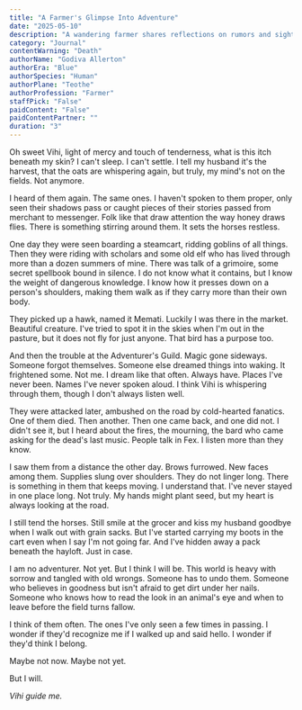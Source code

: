 ```yaml
---
title: "A Farmer's Glimpse Into Adventure"
date: "2025-05-10"
description: "A wandering farmer shares reflections on rumors and sightings of a famed adventuring party, sparking her conflicted yearning to leave the fields behind"
category: "Journal"
contentWarning: "Death"
authorName: "Godiva Allerton"
authorEra: "Blue"
authorSpecies: "Human"
authorPlane: "Teothe"
authorProfession: "Farmer"
staffPick: "False"
paidContent: "False"
paidContentPartner: ""
duration: "3"
---
```


Oh sweet Vihi, light of mercy and touch of tenderness, what is this itch beneath my skin? I can't sleep. I can't settle. I tell my husband it's the harvest, that the oats are whispering again, but truly, my mind's not on the fields. Not anymore.

I heard of them again. The same ones. I haven't spoken to them proper, only seen their shadows pass or caught pieces of their stories passed from merchant to messenger. Folk like that draw attention the way honey draws flies. There is something stirring around them. It sets the horses restless.

One day they were seen boarding a steamcart, ridding goblins of all things. Then they were riding with scholars and some old elf who has lived through more than a dozen summers of mine. There was talk of a grimoire, some secret spellbook bound in silence. I do not know what it contains, but I know the weight of dangerous knowledge. I know how it presses down on a person's shoulders, making them walk as if they carry more than their own body.

They picked up a hawk, named it Memati. Luckily I was there in the market. Beautiful creature. I've tried to spot it in the skies when I'm out in the pasture, but it does not fly for just anyone. That bird has a purpose too.

And then the trouble at the Adventurer's Guild. Magic gone sideways. Someone forgot themselves. Someone else dreamed things into waking. It frightened some. Not me. I dream like that often. Always have. Places I've never been. Names I've never spoken aloud. I think Vihi is whispering through them, though I don't always listen well.

They were attacked later, ambushed on the road by cold-hearted fanatics. One of them died. Then another. Then one came back, and one did not. I didn't see it, but I heard about the fires, the mourning, the bard who came asking for the dead's last music. People talk in Fex. I listen more than they know.

I saw them from a distance the other day. Brows furrowed. New faces among them. Supplies slung over shoulders. They do not linger long. There is something in them that keeps moving. I understand that. I've never stayed in one place long. Not truly. My hands might plant seed, but my heart is always looking at the road.

I still tend the horses. Still smile at the grocer and kiss my husband goodbye when I walk out with grain sacks. But I've started carrying my boots in the cart even when I say I'm not going far. And I've hidden away a pack beneath the hayloft. Just in case.

I am no adventurer. Not yet. But I think I will be. This world is heavy with sorrow and tangled with old wrongs. Someone has to undo them. Someone who believes in goodness but isn't afraid to get dirt under her nails. Someone who knows how to read the look in an animal's eye and when to leave before the field turns fallow.

I think of them often. The ones I've only seen a few times in passing. I wonder if they'd recognize me if I walked up and said hello. I wonder if they'd think I belong.

Maybe not now. Maybe not yet.

But I will.

*Vihi guide me.*
